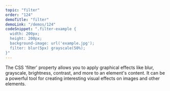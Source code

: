 ```yaml
---
topic: "filter"
order: "124"
demoTitle: "filter"
demoLink: "/demos/124"
codeSnippet: ".filter-example { 
  width: 200px; 
  height: 200px; 
  background-image: url('example.jpg'); 
  filter: blur(5px) grayscale(50%); 
}"
---
```


The CSS 'filter' property allows you to apply graphical effects like blur, grayscale, brightness, contrast, and more to an element's content. It can be a powerful tool for creating interesting visual effects on images and other elements.
<br />
